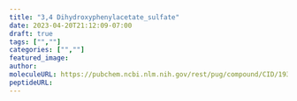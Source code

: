 ```yaml
---
title: "3,4 Dihydroxyphenylacetate_sulfate"
date: 2023-04-20T21:12:09-07:00
draft: true
tags: ["",""]
categories: ["",""]
featured_image: 
author: 
moleculeURL: https://pubchem.ncbi.nlm.nih.gov/rest/pug/compound/CID/193283/record/SDF/?record_type=3d&response_type=display
peptideURL:
---
```

